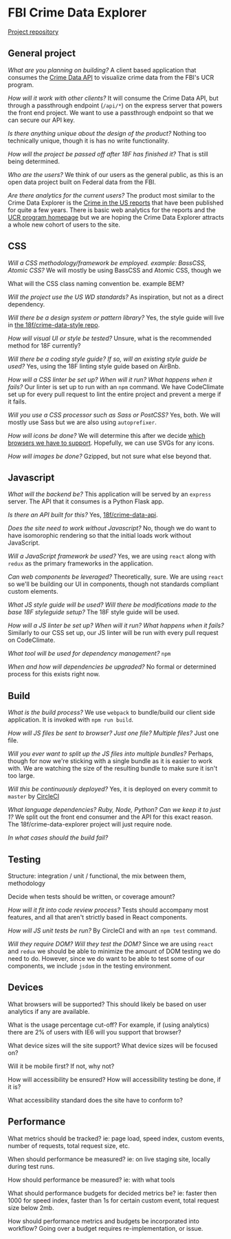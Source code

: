 # FBI Crime Data Explorer
[Project repository](//github.com/18f/crime-data-explorer)

## General project

*What are you planning on building?*
A client based application that consumes the [Crime Data API](https://github.com/18f/crime-data-api) to visualize crime data from the FBI's UCR program.

*How will it work with other clients?*
It will consume the Crime Data API, but through a passthrough endpoint (`/api/*`) on the express server that powers the front end project. We want to use a passthrough endpoint so that we can secure our API key.

*Is there anything unique about the design of the product?*
Nothing too technically unique, though it is has no write functionality.

*How will the project be passed off after 18F has finished it?*
That is still being determined.

*Who are the users?*
We think of our users as the general public, as this is an open data project built on Federal data from the FBI.

*Are there analytics for the current users?*
The product most similar to the Crime Data Explorer is the [Crime in the US reports]() that have been published for quite a few years. There is basic web analytics for the reports and the [UCR program homepage](https://ucr.fbi.gov/) but we are hoping the Crime Data Explorer attracts a whole new cohort of users to the site.

## CSS

*Will a CSS methodology/framework be employed. example: BassCSS, Atomic CSS?*
We will mostly be using BassCSS and Atomic CSS, though we

What will the CSS class naming convention be. example BEM?

*Will the project use the US WD standards?*
As inspiration, but not as a direct dependency.

*Will there be a design system or pattern library?*
Yes, the style guide will live in [the 18f/crime-data-style repo](https://github.com/18f/crime-data-style).

*How will visual UI or style be tested?*
Unsure, what is the recommended method for 18F currently?

*Will there be a coding style guide? If so, will an existing style guide be used?*
Yes, using the 18F linting style guide based on AirBnb.

*How will a CSS linter be set up? When will it run? What happens when it fails?*
Our linter is set up to run with an `npm` command. We have CodeClimate set up for every pull request to lint the entire project and prevent a merge if it fails.

*Will you use a CSS processor such as Sass or PostCSS?*
Yes, both. We will mostly use Sass but we are also using `autoprefixer`.

*How will icons be done?*
We will determine this after we decide [which browsers we have to support](https://github.com/18F/crime-data-api/issues/207). Hopefully, we can use SVGs for any icons.

*How will images be done?*
Gzipped, but not sure what else beyond that.

## Javascript

*What will the backend be?*
This application will be served by an `express` server. The API that it consumes is a Python Flask app.

*Is there an API built for this?*
Yes, [18f/crime-data-api](https://github.com/18f/crime-data-api).

*Does the site need to work without Javascript?*
No, though we do want to have isomorophic rendering so that the initial loads work without JavaScript.

*Will a JavaScript framework be used?*
Yes, we are using `react` along with `redux` as the primary frameworks in the application.

*Can web components be leveraged?*
Theoretically, sure. We are using `react` so we'll be building our UI in components, though not standards compliant custom elements.

*What JS style guide will be used? Will there be modifications made to the base 18F styleguide setup?*
The 18F style guide will be used.

*How will a JS linter be set up? When will it run? What happens when it fails?*
Similarly to our CSS set up, our JS linter will be run with every pull request on CodeClimate.

*What tool will be used for dependency management?*
`npm`

*When and how will dependencies be upgraded?*
No formal or determined process for this exists right now.

## Build

*What is the build process?*
We use `webpack` to bundle/build our client side application. It is invoked with `npm run build`.

*How will JS files be sent to browser? Just one file? Multiple files?*
Just one file.

*Will you ever want to split up the JS files into multiple bundles?*
Perhaps, though for now we're sticking with a single bundle as it is easier to work with. We are watching the size of the resulting bundle to make sure it isn't too large.

*Will this be continuously deployed?*
Yes, it is deployed on every commit to `master` by [CircleCI](https://circleci.com/gh/18F/crime-data-explorer)

*What language dependencies? Ruby, Node, Python? Can we keep it to just 1?*
We split out the front end consumer and the API for this exact reason. The 18f/crime-data-explorer project will just require node.

*In what cases should the build fail?*

## Testing

Structure: integration / unit / functional, the mix between them, methodology

Decide when tests should be written, or coverage amount?

*How will it fit into code review process?*
Tests should accompany most features, and all that aren't strictly based in React components.

*How will JS unit tests be run?*
By CircleCI and with an `npm test` command.

*Will they require DOM? Will they test the DOM?*
Since we are using `react` and `redux` we should be able to minimize the amount of DOM testing we do need to do. However, since we do want to be able to test some of our components, we include `jsdom` in the testing environment.

## Devices

What browsers will be supported? This should likely be based on user analytics if any are available.

What is the usage percentage cut-off? For example, if (using analytics) there are 2% of users with IE6 will you support that browser?

What device sizes will the site support? What device sizes will be focused on?

Will it be mobile first? If not, why not?

How will accessibility be ensured? How will accessibility testing be done, if it is?

What accessibility standard does the site have to conform to?

## Performance

What metrics should be tracked? ie: page load, speed index, custom events, number of requests, total request size, etc.

When should performance be measured? ie: on live staging site, locally during test runs.

How should performance be measured? ie: with what tools

What should performance budgets for decided metrics be? ie: faster then 1000 for speed index, faster than 1s for certain custom event, total request size below 2mb.

How should performance metrics and budgets be incorporated into workflow? Going over a budget requires re-implementation, or issue.
